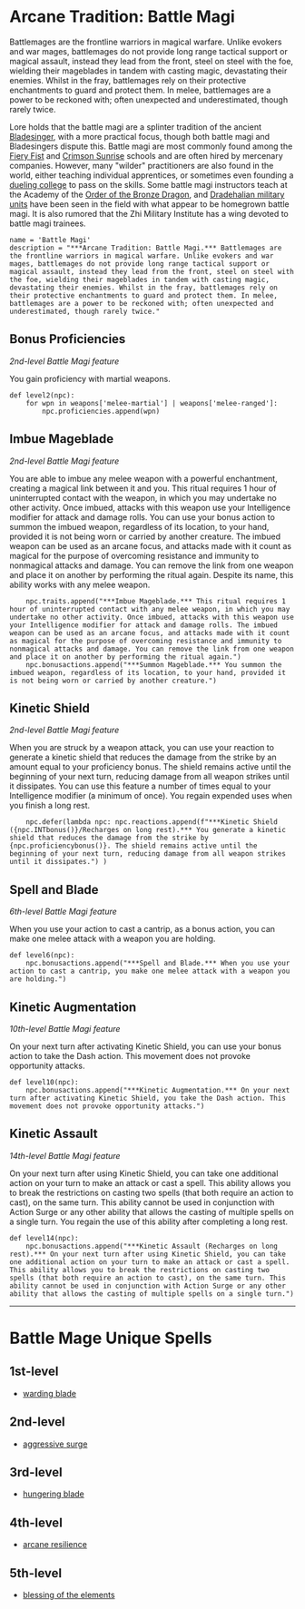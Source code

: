 # Arcane Tradition: Battle Magi
Battlemages are the frontline warriors in magical warfare. Unlike evokers and war mages, battlemages do not provide long range tactical support or magical assault, instead they lead from the front, steel on steel with the foe, wielding their mageblades in tandem with casting magic, devastating their enemies. Whilst in the fray, battlemages rely on their protective enchantments to guard and protect them. In melee, battlemages are a power to be reckoned with; often unexpected and underestimated, though rarely twice.

Lore holds that the battle magi are a splinter tradition of the ancient [Bladesinger](./Bladesinging.md), with a more practical focus, though both battle magi and Bladesingers dispute this. Battle magi are most commonly found among the [Fiery Fist](../../Organizations/MageSchools/FieryFist.md) and [Crimson Sunrise](../../Organizations/MageSchools/CrimsonSunrise.md) schools and are often hired by mercenary companies. However, many "wilder" practitioners are also found in the world, either teaching individual apprentices, or sometimes even founding a [dueling college](../../Organizations/DuelingColleges/index.md) to pass on the skills. Some battle magi instructors teach at the Academy of the [Order of the Bronze Dragon](../../Organizations/MilitantOrders//DraconicOrder/Bronze.md), and [Dradehalian military units](../../Nations/Dradehalia.md) have been seen in the field with what appear to be homegrown battle magi. It is also rumored that the Zhi Military Institute has a wing devoted to battle magi trainees.

```
name = 'Battle Magi'
description = "***Arcane Tradition: Battle Magi.*** Battlemages are the frontline warriors in magical warfare. Unlike evokers and war mages, battlemages do not provide long range tactical support or magical assault, instead they lead from the front, steel on steel with the foe, wielding their mageblades in tandem with casting magic, devastating their enemies. Whilst in the fray, battlemages rely on their protective enchantments to guard and protect them. In melee, battlemages are a power to be reckoned with; often unexpected and underestimated, though rarely twice."
```

## Bonus Proficiencies
*2nd-level Battle Magi feature*

You gain proficiency with martial weapons.

```
def level2(npc):
    for wpn in weapons['melee-martial'] | weapons['melee-ranged']:
        npc.proficiencies.append(wpn)
```

## Imbue Mageblade
*2nd-level Battle Magi feature*

You are able to imbue any melee weapon with a powerful enchantment, creating a magical link between it and you. This ritual requires 1 hour of uninterrupted contact with the weapon, in which you may undertake no other activity. Once imbued, attacks with this weapon use your Intelligence modifier for attack and damage rolls. You can use your bonus action to summon the imbued weapon, regardless of its location, to your hand, provided it is not being worn or carried by another creature. The imbued weapon can be used as an arcane focus, and attacks made with it count as magical for the purpose of overcoming resistance and immunity to nonmagical attacks and damage. You can remove the link from one weapon and place it on another by performing the ritual again. Despite its name, this ability works with any melee weapon.

```
    npc.traits.append("***Imbue Mageblade.*** This ritual requires 1 hour of uninterrupted contact with any melee weapon, in which you may undertake no other activity. Once imbued, attacks with this weapon use your Intelligence modifier for attack and damage rolls. The imbued weapon can be used as an arcane focus, and attacks made with it count as magical for the purpose of overcoming resistance and immunity to nonmagical attacks and damage. You can remove the link from one weapon and place it on another by performing the ritual again.")
    npc.bonusactions.append("***Summon Mageblade.*** You summon the imbued weapon, regardless of its location, to your hand, provided it is not being worn or carried by another creature.")
```

## Kinetic Shield
*2nd-level Battle Magi feature*

When you are struck by a weapon attack, you can use your reaction to generate a kinetic shield that reduces the damage from the strike by an amount equal to your proficiency bonus. The shield remains active until the beginning of your next turn, reducing damage from all weapon strikes until it dissipates. You can use this feature a number of times equal to your Intelligence modifier (a minimum of once). You regain expended uses when you finish a long rest.

```
    npc.defer(lambda npc: npc.reactions.append(f"***Kinetic Shield ({npc.INTbonus()}/Recharges on long rest).*** You generate a kinetic shield that reduces the damage from the strike by {npc.proficiencybonus()}. The shield remains active until the beginning of your next turn, reducing damage from all weapon strikes until it dissipates.") )
```

## Spell and Blade
*6th-level Battle Magi feature*

When you use your action to cast a cantrip, as a bonus action, you can make one melee attack with a weapon you are holding.

```
def level6(npc):
    npc.bonusactions.append("***Spell and Blade.*** When you use your action to cast a cantrip, you make one melee attack with a weapon you are holding.")
```

## Kinetic Augmentation
*10th-level Battle Magi feature*

On your next turn after activating Kinetic Shield, you can use your bonus action to take the Dash action. This movement does not provoke opportunity attacks.

```
def level10(npc):
    npc.bonusactions.append("***Kinetic Augmentation.*** On your next turn after activating Kinetic Shield, you take the Dash action. This movement does not provoke opportunity attacks.")
```

## Kinetic Assault
*14th-level Battle Magi feature*

On your next turn after using Kinetic Shield, you can take one additional action on your turn to make an attack or cast a spell. This ability allows you to break the restrictions on casting two spells (that both require an action to cast), on the same turn. This ability cannot be used in conjunction with Action Surge or any other ability that allows the casting of multiple spells on a single turn. You regain the use of this ability after completing a long rest.

```
def level14(npc):
    npc.bonusactions.append("***Kinetic Assault (Recharges on long rest).*** On your next turn after using Kinetic Shield, you can take one additional action on your turn to make an attack or cast a spell. This ability allows you to break the restrictions on casting two spells (that both require an action to cast), on the same turn. This ability cannot be used in conjunction with Action Surge or any other ability that allows the casting of multiple spells on a single turn.")
```

---

# Battle Mage Unique Spells

## 1st-level
* [warding blade](../../Magic/Spells/warding-blade.md)

## 2nd-level
* [aggressive surge](../../Magic/Spells/aggressive-surge.md)

## 3rd-level
* [hungering blade](../../Magic/Spells/hungering-blade.md)

## 4th-level
* [arcane resilience](../../Magic/Spells/arcane-resilience.md)

## 5th-level
* [blessing of the elements](../../Magic/Spells/blessing-of-the-elements.md)

